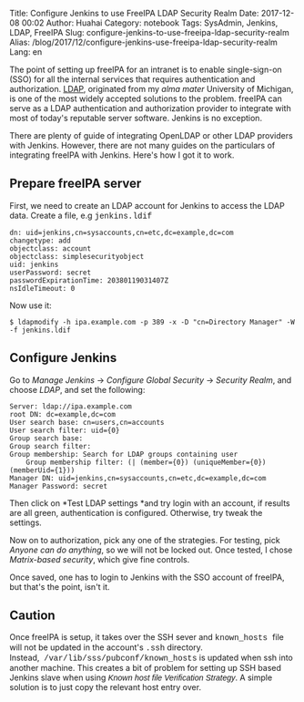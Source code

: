 Title: Configure Jenkins to use FreeIPA LDAP Security Realm
Date: 2017-12-08 00:02
Author: Huahai
Category: notebook
Tags: SysAdmin, Jenkins, LDAP, FreeIPA
Slug: configure-jenkins-to-use-freeipa-ldap-security-realm
Alias: /blog/2017/12/configure-jenkins-use-freeipa-ldap-security-realm
Lang: en

The point of setting up freeIPA for an intranet is to enable single-sign-on (SSO) for all the internal services that requires authentication and authorization. [LDAP](https://en.wikipedia.org/wiki/Lightweight_Directory_Access_Protocol), originated from my *alma mater* University of Michigan, is one of the most widely accepted solutions to the problem. freeIPA can serve as a LDAP authentication and authorization provider to integrate with most of today's reputable server software. Jenkins is no exception.

There are plenty of guide of integrating OpenLDAP or other LDAP providers with Jenkins. However, there are not many guides on the particulars of integrating freeIPA with Jenkins. Here's how I got it to work.

Prepare freeIPA server
----------------------

First, we need to create an LDAP account for Jenkins to access the LDAP data. Create a file, e.g <span style="font-family:Courier New,Courier,monospace;">jenkins.ldif</span>

    dn: uid=jenkins,cn=sysaccounts,cn=etc,dc=example,dc=com
    changetype: add
    objectclass: account
    objectclass: simplesecurityobject
    uid: jenkins
    userPassword: secret
    passwordExpirationTime: 20380119031407Z
    nsIdleTimeout: 0

Now use it:

    $ ldapmodify -h ipa.example.com -p 389 -x -D "cn=Directory Manager" -W -f jenkins.ldif

Configure Jenkins
-----------------

Go to *Manage Jenkins* -&gt; *Configure Global Security* -&gt; *Security Realm*, and choose *LDAP*, and set the following:

    Server: ldap://ipa.example.com
    root DN: dc=example,dc=com
    User search base: cn=users,cn=accounts
    User search filter: uid={0}
    Group search base:
    Group search filter:
    Group membership: Search for LDAP groups containing user
        Group membership filter: (| (member={0}) (uniqueMember={0}) (memberUid={1}))
    Manager DN: uid=jenkins,cn=sysaccounts,cn=etc,dc=example,dc=com
    Manager Password: secret

Then click on *Test LDAP settings *and try login with an account, if results are all green, authentication is configured. Otherwise, try tweak the settings. 

Now on to authorization, pick any one of the strategies. For testing, pick *Anyone can do anything*, so we will not be locked out. Once tested, I chose *Matrix-based security*, which give fine controls. 

Once saved, one has to login to Jenkins with the SSO account of freeIPA, but that's the point, isn't it. 

Caution
-------

Once freeIPA is setup, it takes over the SSH sever and <span style="font-family:Courier New,Courier,monospace;">known\_hosts </span>file will not be updated in the account's <span style="font-family:Courier New,Courier,monospace;">.ssh</span> directory. Instead,  <span style="font-family:Courier New,Courier,monospace;">/var/lib/sss/pubconf/known\_hosts</span> is updated when ssh into another machine. This creates a bit of problem for setting up SSH based Jenkins slave when using <span style="font-family:Arial,Helvetica,sans-serif;">*Known host file Verification Strategy*</span>. A simple solution is to just copy the relevant host entry over. 
